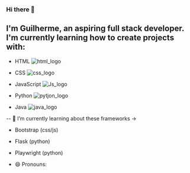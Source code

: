 ### Hi there 👋
<h2>I'm Guilherme, an aspiring full stack developer.
I'm currently learning how to create projects with:</h2>

 - HTML <img src="https://img.shields.io/badge/HTML-239120?style=for-the-badge&logo=html5&logoColor=white" alt="html_logo" />
 
 - CSS <img src="https://img.shields.io/badge/CSS-239120?&style=for-the-badge&logo=css3&logoColor=white" alt="css_logo"/>
 
 - JavaScript <img src="https://img.shields.io/badge/JavaScript-F7DF1E?style=for-the-badge&logo=javascript&logoColor=black" alt="Js_logo"/>
 
 - Python <img src="https://img.shields.io/badge/Python-14354C?style=for-the-badge&logo=python&logoColor=white" alt="pytjon_logo"/>
 
 - Java <img src="https://img.shields.io/badge/Java-ED8B00?style=for-the-badge&logo=openjdk&logoColor=white" alt="java_logo"/>

 -- 🌱 I’m currently learning about these frameworks ->
 
 - Bootstrap (css/js)
 -  Flask (python)
 -  Playwright (python)
 
- 😄 Pronouns: 
 

<!--

<img src="" alt="logo_html"/>
- 🔭 I’m currently working on ...
- 🌱 I’m currently learning ...
- 👯 I’m looking to collaborate on ...
- 🤔 I’m looking for help with ...
- 💬 Ask me about ...
- ⚡ Fun fact: ...
-->
